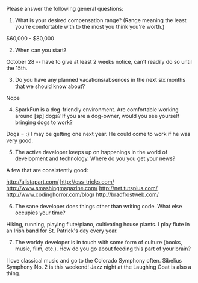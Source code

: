 Please answer the following general questions:

1. What is your desired compensation range? (Range meaning the least you're comfortable with to the most you think you're worth.)

$60,000 - $80,000

2. When can you start?

October 28 -- have to give at least 2 weeks notice, can't readily do so until the 15th.

3. Do you have any planned vacations/absences in the next six months that we should know about?

Nope

4. SparkFun is a dog-friendly environment. Are comfortable working around [sp] dogs? If you are a dog-owner, would you see yourself bringing dogs to work?

Dogs = :) I may be getting one next year. He could come to work if he was very good.

5. The active developer keeps up on happenings in the world of development and technology. Where do you you get your news?

A few that are consistently good:

http://alistapart.com/
http://css-tricks.com/
http://www.smashingmagazine.com/
http://net.tutsplus.com/
http://www.codinghorror.com/blog/
http://bradfrostweb.com/

6. The sane developer does things other than writing code. What else occupies your time?

Hiking, running, playing flute/piano, cultivating house plants. I play flute in an Irish band for St. Patrick's day every year.

7. The worldy developer is in touch with some form of culture (books, music, film, etc.). How do you go about feeding this part of your brain?

I love classical music and go to the Colorado Symphony often. Sibelius Symphony No. 2 is this weekend! Jazz night at the Laughing Goat is also a thing.
